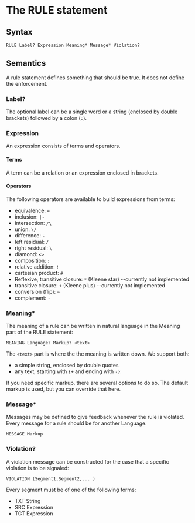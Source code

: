 # The RULE statement

## Syntax

```
RULE Label? Expression Meaning* Message* Violation?
```

## Semantics
A rule statement defines something that should be true. It does not define the enforcement. 

### Label?
The optional label can be a single word or a string (enclosed by double brackets) followed by a colon (`:`). 
### Expression
An expression consists of terms and operators. 
#### Terms
A term can be a relation or an expression enclosed in brackets.  
#### Operators
The following operators are available to build expressions from terms:

* equivalence: `=`
* inclusion: `|-`
* intersection: `/\`
* union: `\/`
* difference: `-`
* left residual: `/`
* right residual: `\`
* diamond: `<>`
* composition: `;`
* relative addition: `!`
* cartesian product: `#`
* Reflexive, transitive closure: `*` (Kleene star) --currently not implemented
* transitive closure: `+` (Kleene plus) --currently not implemented
* conversion (flip): `~`
* complement: `-`

### Meaning*
The meaning of a rule can be written in natural language in the Meaning part of the RULE statement:

```
MEANING Language? Markup? <text>
```
The `<text>` part is where the the meaning is written down. We support both:
* a simple string, enclosed by double quotes
* any text, starting with `{+` and ending with `-}` 

If you need specific markup, there are several options to do so. The default markup is used, but you can override that here. 

### Message*
Messages may be defined to give feedback whenever the rule is violated. Every message for a rule should be for another Language.
```
MESSAGE Markup
```
### Violation?
A violation message can be constructed for the case that a specific violation is to be signaled:

```
VIOLATION (Segment1,Segment2,... )
```
Every segment must be of one of the following forms:
* TXT String
* SRC Expression
* TGT Expression
